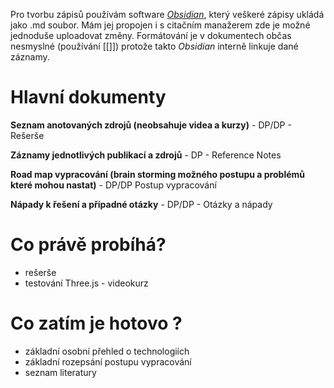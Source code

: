 Pro tvorbu zápisů používám software [_Obsidian_](https://github.com/obsidianmd/obsidian-releases.git), který veškeré zápisy ukládá jako .md soubor. Mám jej propojen i s citačním manažerem zde je možné jednoduše uploadovat změny. Formátování je v dokumentech občas nesmyslné (používání [[]]) protože takto _Obsidian_ interně linkuje dané záznamy. 

# Hlavní dokumenty

**Seznam anotovaných zdrojů (neobsahuje videa a kurzy)** - DP/DP - Rešerše

**Záznamy jednotlivých publikací a zdrojů** - DP - Reference Notes

**Road map vypracování (brain storming možného postupu a problémů které mohou nastat)** - DP/DP Postup vypracování

**Nápady k řešení a případné otázky** - DP/DP - Otázky a nápady


# Co právě probíhá?
- rešerše
- testování Three.js - videokurz

# Co zatím je hotovo ?
- základní osobní přehled o technologiích
- základní rozepsání postupu vypracování
- seznam literatury
